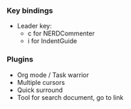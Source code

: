 ### Key bindings
- Leader key:
  - c for NERDCommenter
  - i for IndentGuide

### Plugins
- Org mode / Task warrior
- Multiple cursors
- Quick surround
- Tool for search document, go to link
